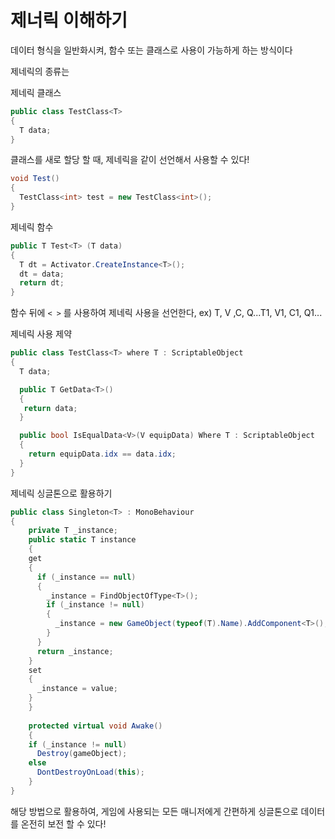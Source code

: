 # 제너릭 이해하기

데이터 형식을 일반화시켜, 함수 또는 클래스로 사용이 가능하게 하는 방식이다

제네릭의 종류는

제네릭 클래스
```c#
public class TestClass<T>
{
  T data;
}
```
클래스를 새로 할당 할 때, 제네릭을 같이 선언해서 사용할 수 있다!
```c#
void Test()
{
  TestClass<int> test = new TestClass<int>();
}
```

제네릭 함수
```c#
public T Test<T> (T data)
{
  T dt = Activator.CreateInstance<T>();
  dt = data;
  return dt;
}
```

함수 뒤에 `< >` 를 사용하여 제네릭 사용을 선언한다,
ex) T, V ,C, Q...T1, V1, C1, Q1...

제네릭 사용 제약

```c#
public class TestClass<T> where T : ScriptableObject
{
  T data;

  public T GetData<T>()
  {
   return data;
  }

  public bool IsEqualData<V>(V equipData) Where T : ScriptableObject
  {
    return equipData.idx == data.idx;
  }
}
```

제네릭 싱글톤으로 활용하기
```c#
public class Singleton<T> : MonoBehaviour
{
	private T _instance;
	public static T instance
	{
    get
    {
      if (_instance == null)
      {
        _instance = FindObjectOfType<T>();
        if (_instance != null)
        {
          _instance = new GameObject(typeof(T).Name).AddComponent<T>();
        }
      }
      return _instance;
    }
    set
    {
      _instance = value;
    }
	}
	
	protected virtual void Awake()
	{
    if (_instance != null) 
      Destroy(gameObject);
    else
      DontDestroyOnLoad(this);
	}
}
```

해당 방법으로 활용하여, 게임에 사용되는 모든 매니저에게 간편하게 싱글톤으로 데이터를 온전히 보전 할 수 있다!
